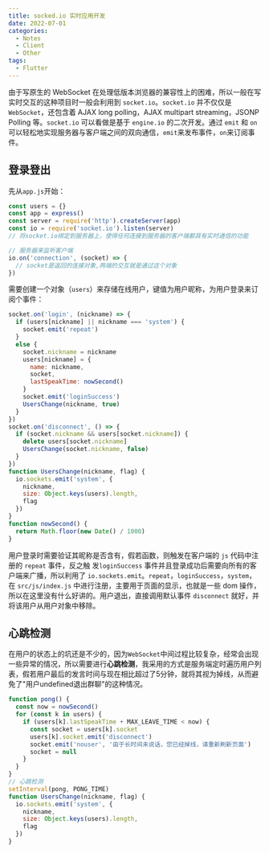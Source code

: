 ```yaml
---
title: socked.io 实时应用开发
date: 2022-07-01
categories:
  - Notes
  - Client
  - Other
tags: 
  - Flutter
---
```


由于写原生的 WebSocket 在处理低版本浏览器的兼容性上的困难，所以一般在写实时交互的这种项目时一般会利用到 `socket.io`。`socket.io` 并不仅仅是 `WebSocket`，还包含着 AJAX long polling，AJAX multipart streaming，JSONP Polling 等。`socket.io` 可以看做是基于 `engine.io` 的二次开发。通过 `emit` 和 `on` 可以轻松地实现服务器与客户端之间的双向通信，`emit`来发布事件，`on`来订阅事件。

<!-- more -->

## 登录登出

先从`app.js`开始：

```js
const users = {}
const app = express()
const server = require('http').createServer(app)
const io = require('socket.io').listen(server)
// 将socket.io绑定到服务器上，使得任何连接到服务器的客户端都具有实时通信的功能

// 服务器来监听客户端
io.on('connection', (socket) => {
  // socket是返回的连接对象,两端的交互就是通过这个对象
})
```

需要创建一个对象（`users`）来存储在线用户，键值为用户昵称，为用户登录来订阅个事件：

```js
socket.on('login', (nickname) => {
  if (users[nickname] || nickname === 'system') {
    socket.emit('repeat')
  }
  else {
    socket.nickname = nickname
    users[nickname] = {
      name: nickname,
      socket,
      lastSpeakTime: nowSecond()
    }
    socket.emit('loginSuccess')
    UsersChange(nickname, true)
  }
})
socket.on('disconnect', () => {
  if (socket.nickname && users[socket.nickname]) {
    delete users[socket.nickname]
    UsersChange(socket.nickname, false)
  }
})
function UsersChange(nickname, flag) {
  io.sockets.emit('system', {
    nickname,
    size: Object.keys(users).length,
    flag
  })
}
function nowSecond() {
  return Math.floor(new Date() / 1000)
}
```

用户登录时需要验证其昵称是否含有，假若函数，则触发在客户端的 `js` 代码中注册的 `repeat` 事件，反之触 发`loginSuccess` 事件并且登录成功后需要向所有的客户端来广播，所以利用了 `io.sockets.emit`。`repeat`，`loginSuccess`，`system`，在 `src/js/index.js` 中进行注册，主要用于页面的显示，也就是一些 dom 操作，所以在这里没有什么好讲的。用户退出，直接调用默认事件 `disconnect` 就好，并将该用户从用户对象中移除。

## 心跳检测

在用户的状态上的坑还是不少的，因为`WebSocket`中间过程比较复杂，经常会出现一些异常的情况，所以需要进行**心跳检测**，我采用的方式是服务端定时遍历用户列表，假若用户最后的发言时间与现在相比超过了5分钟，就将其视为掉线，从而避免了"用户undefined退出群聊"的这种情况。

```js
function pong() {
  const now = nowSecond()
  for (const k in users) {
    if (users[k].lastSpeakTime + MAX_LEAVE_TIME < now) {
      const socket = users[k].socket
      users[k].socket.emit('disconnect')
      socket.emit('nouser', '由于长时间未说话，您已经掉线，请重新刷新页面')
      socket = null
    }
  }
}
// 心跳检测
setInterval(pong, PONG_TIME)
function UsersChange(nickname, flag) {
  io.sockets.emit('system', {
    nickname,
    size: Object.keys(users).length,
    flag
  })
}
```